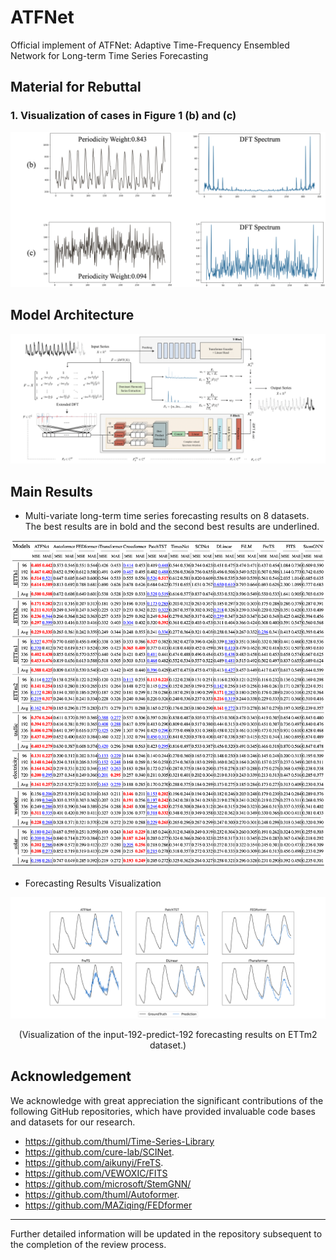 # ATFNet
Official implement of ATFNet: Adaptive Time-Frequency Ensembled Network for Long-term Time Series Forecasting

## Material for Rebuttal
### 1. Visualization of cases in Figure 1 (b) and (c)
![](figs/Figure1_showcase.png)

## Model Architecture
![ATFNet](figs/ATFNet.png)

## Main Results
- Multi-variate long-term time series forecasting results on 8 datasets. The best results are in bold and the second best results are underlined.  

![Result](figs/Tables.png)


- Forecasting Results Visualization

![Visual](figs/ETTm2_case.svg)
<center>(Visualization of the input-192-predict-192 forecasting results on ETTm2 dataset.)</center>

## Acknowledgement
We acknowledge with great appreciation the significant contributions of the following GitHub repositories, which have provided invaluable code bases and datasets for our research.

- https://github.com/thuml/Time-Series-Library
- https://github.com/cure-lab/SCINet.
- https://github.com/aikunyi/FreTS.
- https://github.com/VEWOXIC/FITS
- https://github.com/microsoft/StemGNN/
- https://github.com/thuml/Autoformer.
- https://github.com/MAZiqing/FEDformer

---
Further detailed information will be updated in the repository subsequent to the completion of the review process.
